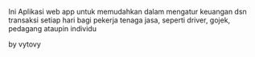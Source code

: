 Ini Aplikasi web app untuk memudahkan dalam mengatur keuangan dsn transaksi setiap hari
bagi pekerja tenaga jasa, seperti driver, gojek, pedagang ataupin individu

by vytovy
